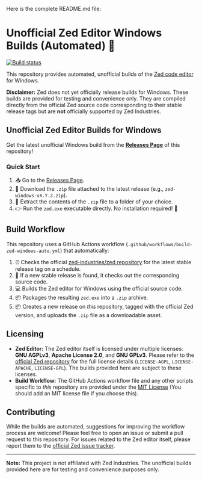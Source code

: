 Here is the complete README.md file:

# Unofficial Zed Editor Windows Builds (Automated) 🚀

[![Build status](https://github.com/Satya-Siba-Nayak/zed-windows-builds-stable/blob/main/.github/workflows/build-zed-windows.yml/badge.svg)](https://github.com/Satya-Siba-Nayak/zed-windows-builds-stable/blob/main/.github/workflows/build-zed-windows.yml)

This repository provides automated, unofficial builds of the [Zed code editor](https://zed.dev/) for Windows.

**Disclaimer:** Zed does not yet officially release builds for Windows. These builds are provided for testing and convenience only. They are compiled directly from the official Zed source code corresponding to their stable release tags but are **not** officially supported by Zed Industries.

## Unofficial Zed Editor Builds for Windows

Get the latest unofficial Windows build from the **[Releases Page](https://github.com/Satya-Siba-Nayak/zed-windows-builds-stable/releases)** of this repository!

### Quick Start

1. 📥 Go to the [Releases Page](https://github.com/Satya-Siba-Nayak/zed-windows-builds-stable/releases).
2. 🔽 Download the `.zip` file attached to the latest release (e.g., `zed-windows-vX.Y.Z.zip`).
3. 📁 Extract the contents of the `.zip` file to a folder of your choice.
4. 👉 Run the `zed.exe` executable directly. No installation required! 🚀

## Build Workflow

This repository uses a GitHub Actions workflow (`.github/workflows/build-zed-windows-auto.yml`) that automatically:
1. ⏰ Checks the official [zed-industries/zed repository](https://github.com/zed-industries/zed) for the latest stable release tag on a schedule.
2. 👀 If a new stable release is found, it checks out the corresponding source code.
3. 💻 Builds the Zed editor for Windows using the official source code.
4. 📦 Packages the resulting `zed.exe` into a `.zip` archive.
5. 📦 Creates a new release on *this* repository, tagged with the official Zed version, and uploads the `.zip` file as a downloadable asset.

## Licensing

* **Zed Editor:** The Zed editor itself is licensed under multiple licenses: **GNU AGPLv3**, **Apache License 2.0**, and **GNU GPLv3**. Please refer to the [official Zed repository](https://github.com/zed-industries/zed) for the full license details (`LICENSE-AGPL`, `LICENSE-APACHE`, `LICENSE-GPL`). The builds provided here are subject to these licenses.
* **Build Workflow:** The GitHub Actions workflow file and any other scripts specific to *this* repository are provided under the [MIT License](./LICENSE) (You should add an MIT license file if you choose this).

## Contributing

While the builds are automated, suggestions for improving the workflow process are welcome! Please feel free to open an issue or submit a pull request to this repository. For issues related to the Zed editor itself, please report them to the [official Zed issue tracker](https://github.com/zed-industries/zed/issues).

---

**Note:** This project is not affiliated with Zed Industries. The unofficial builds provided here are for testing and convenience purposes only.